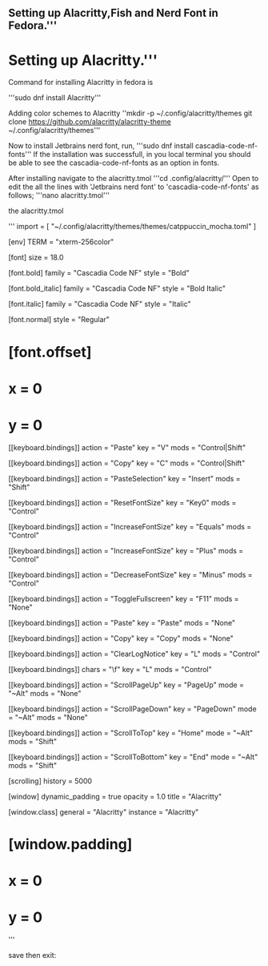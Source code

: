 ## Setting up Alacritty,Fish and Nerd Font in Fedora.'''

# Setting up Alacritty.'''


Command for installing Alacritty in fedora is 

'''sudo dnf install Alacritty'''

Adding color schemes to Alacritty
''mkdir -p ~/.config/alacritty/themes
git clone https://github.com/alacritty/alacritty-theme ~/.config/alacritty/themes'''

Now to install Jetbrains nerd font, run,
'''sudo dnf install cascadia-code-nf-fonts'''
If the installation was successfull, in you local terminal you should be able to see the cascadia-code-nf-fonts as an option in fonts.

After installing navigate to the alacritty.tmol
'''cd .config/alacritty/'''
Open to edit the all the lines with 'Jetbrains nerd font' to 'cascadia-code-nf-fonts' as follows;
'''nano alacritty.tmol'''

the alacritty.tmol


'''
import = [
    "~/.config/alacritty/themes/themes/catppuccin_mocha.toml"
]

[env]
TERM = "xterm-256color"

[font]
size = 18.0

[font.bold]
family = "Cascadia Code NF"
style = "Bold"

[font.bold_italic]
family = "Cascadia Code NF"
style = "Bold Italic"

[font.italic]
family = "Cascadia Code NF"
style = "Italic"

[font.normal]
style = "Regular"

# [font.offset]
# x = 0

# y = 0

[[keyboard.bindings]]
action = "Paste"
key = "V"
mods = "Control|Shift"

[[keyboard.bindings]]
action = "Copy"
key = "C"
mods = "Control|Shift"

[[keyboard.bindings]]
action = "PasteSelection"
key = "Insert"
mods = "Shift"

[[keyboard.bindings]]
action = "ResetFontSize"
key = "Key0"
mods = "Control"

[[keyboard.bindings]]
action = "IncreaseFontSize"
key = "Equals"
mods = "Control"

[[keyboard.bindings]]
action = "IncreaseFontSize"
key = "Plus"
mods = "Control"

[[keyboard.bindings]]
action = "DecreaseFontSize"
key = "Minus"
mods = "Control"

[[keyboard.bindings]]
action = "ToggleFullscreen"
key = "F11"
mods = "None"

[[keyboard.bindings]]
action = "Paste"
key = "Paste"
mods = "None"

[[keyboard.bindings]]
action = "Copy"
key = "Copy"
mods = "None"

[[keyboard.bindings]]
action = "ClearLogNotice"
key = "L"
mods = "Control"

[[keyboard.bindings]]
chars = "\f"
key = "L"
mods = "Control"

[[keyboard.bindings]]
action = "ScrollPageUp"
key = "PageUp"
mode = "~Alt"
mods = "None"

[[keyboard.bindings]]
action = "ScrollPageDown"
key = "PageDown"
mode = "~Alt"
mods = "None"

[[keyboard.bindings]]
action = "ScrollToTop"
key = "Home"
mode = "~Alt"
mods = "Shift"

[[keyboard.bindings]]
action = "ScrollToBottom"
key = "End"
mode = "~Alt"
mods = "Shift"

[scrolling]
history = 5000

[window]
dynamic_padding = true
opacity = 1.0
title = "Alacritty"

[window.class]
general = "Alacritty"
instance = "Alacritty"

# [window.padding]
# x = 0
# y = 0
'''

save then exit:

